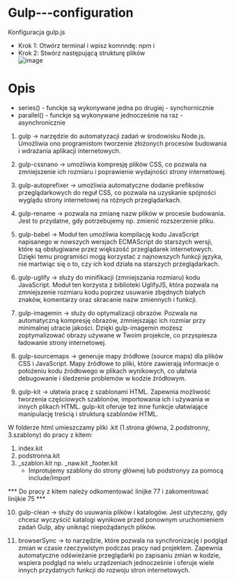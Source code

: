 # Gulp---configuration
Konfiguracja gulp.js

- Krok 1:  Otwórz terminal i wpisz komnndę: npm i
- Krok 2: Stwórz następującą strukturę plików  
![image](https://github.com/mik00laj/Gulp---configuration/assets/108618874/47ce5279-10f0-4e6a-af5c-490d29773cd1)


# Opis 
- series() - funckje są wykonywane jedna po drugiej - synchornicznie 
- parallel() - funckje są wykonywane jednocześnie na raz - asynchronicznie 

1) gulp -> narzędzie do automatyzacji zadań w środowisku Node.js. Umożliwia ono programistom tworzenie złożonych procesów budowania i wdrażania aplikacji internetowych.

2) gulp-cssnano -> umożliwia kompresję plików CSS, co pozwala na zmniejszenie ich rozmiaru i poprawienie wydajności strony internetowej.

3) gulp-autoprefixer -> umożliwia automatyczne dodanie prefiksów przeglądarkowych do reguł CSS, co pozwala na uzyskanie spójności wyglądu strony internetowej na różnych przeglądarkach. 

4) gulp-rename -> pozwala na zmianę nazw plików w procesie budowania. Jest to przydatne, gdy potrzebujemy np. zmienić rozszerzenie pliku.

5) gulp-babel -> Moduł ten umożliwia kompilację kodu JavaScript napisanego w nowszych wersjach ECMAScript do starszych wersji, które są obsługiwane przez większość przeglądarek internetowych. Dzięki temu programiści mogą korzystać z najnowszych funkcji języka, nie martwiąc się o to, czy ich kod działa na starszych przeglądarkach.

6) gulp-uglify ->  służy do minifikacji (zmniejszania rozmiaru) kodu JavaScript. Moduł ten korzysta z biblioteki UglifyJS, która pozwala na zmniejszenie rozmiaru kodu poprzez usuwanie zbędnych białych znaków, komentarzy oraz skracanie nazw zmiennych i funkcji.

7) gulp-imagemin -> służy do optymalizacji obrazów. Pozwala na automatyczną kompresję obrazów, zmniejszając ich rozmiar przy minimalnej utracie jakości. Dzięki gulp-imagemin możesz zoptymalizować obrazy używane w Twoim projekcie, co przyspiesza ładowanie strony internetowej.
 
8) gulp-sourcemaps -> generuje mapy źródłowe (source maps) dla plików CSS i JavaScript. Mapy źródłowe to pliki, które zawierają informacje o położeniu kodu źródłowego w plikach wynikowych, co ułatwia debugowanie i śledzenie problemów w kodzie źródłowym.	

9) gulp-kit -> ułatwia pracę z szablonami HTML. Zapewnia możliwość tworzenia częściowych szablonów, importowania ich i używania w innych plikach HTML. gulp-kit oferuje też inne funkcje ułatwiające manipulację treścią i strukturą szablonów HTML.

W folderze html umieszczamy pliki .kit (1.strona główna, 2.podstronny, 3.szablony) do pracy z kitem:
1)  index.kit
2)  podstronna.kit
3) _szablon.kit  np. _naw.kit _footer.kit
   - Improtujemy szablony do strony głównej lub podstronyy za pomocą include/import 
    <!-- @include 'nav.kit' -->   <!-- @import 'footer.kit' -->

*** Do pracy z kitem należy odkomentować linijke 77 i zakomentować linijkie 75 ***

10) gulp-clean -> służy do usuwania plików i katalogów. Jest użyteczny, gdy chcesz wyczyścić katalogi wynikowe przed ponownym uruchomieniem zadań Gulp, aby uniknąć niepożądanych plików.

11) browserSync -> to narzędzie, które pozwala na synchronizację i podgląd zmian w czasie rzeczywistym podczas pracy nad projektem. Zapewnia automatyczne odświeżanie przeglądarki po zapisaniu zmian w kodzie, wspiera podgląd na wielu urządzeniach jednocześnie i oferuje wiele innych przydatnych funkcji do rozwoju stron internetowych.
